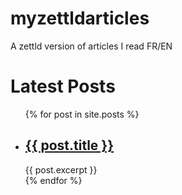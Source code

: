 # myzettldarticles
A zettld version of articles I read FR/EN


<h1>Latest Posts</h1>

<ul>
  {% for post in site.posts %}
    <li>
      <h2><a href="{{ site.github }}{{ post.url }}">{{ post.title }}</a></h2>
      {{ post.excerpt }}
    </li>
  {% endfor %}
</ul>
